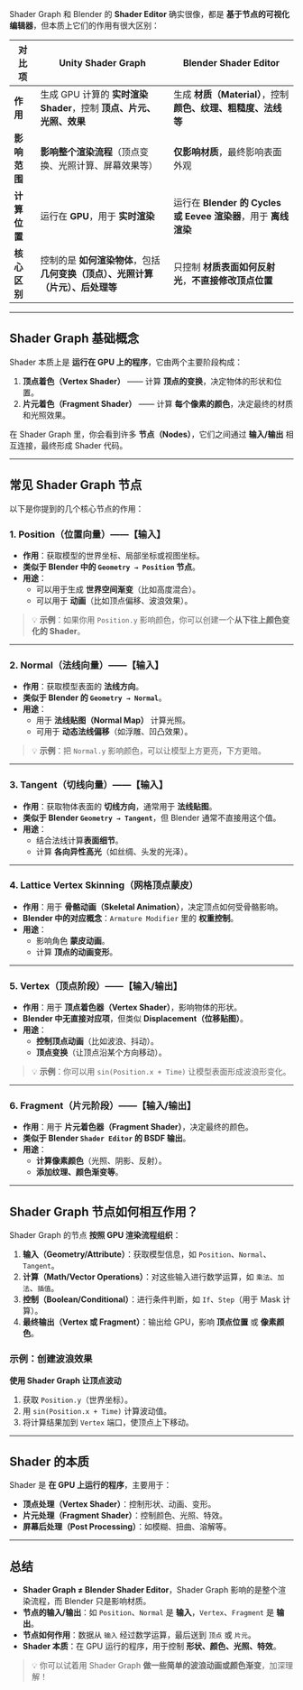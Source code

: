 Shader Graph 和 Blender 的 **Shader Editor** 确实很像，都是 **基于节点的可视化编辑器**，但本质上它们的作用有很大区别：

| **对比项** | **Unity Shader Graph** | **Blender Shader Editor** |
|------------|------------------------|----------------------------|
| **作用** | 生成 GPU 计算的 **实时渲染 Shader**，控制 **顶点、片元、光照、效果** | 生成 **材质（Material）**，控制 **颜色、纹理、粗糙度、法线等** |
| **影响范围** | **影响整个渲染流程**（顶点变换、光照计算、屏幕效果等） | **仅影响材质**，最终影响表面外观 |
| **计算位置** | 运行在 **GPU**，用于 **实时渲染** | 运行在 **Blender 的 Cycles 或 Eevee 渲染器**，用于 **离线渲染** |
| **核心区别** | 控制的是 **如何渲染物体**，包括 **几何变换（顶点）、光照计算（片元）、后处理等** | 只控制 **材质表面如何反射光**，**不直接修改顶点位置** |

---

## **Shader Graph 基础概念**
Shader 本质上是 **运行在 GPU 上的程序**，它由两个主要阶段构成：
1. **顶点着色（Vertex Shader）** —— 计算 **顶点的变换**，决定物体的形状和位置。
2. **片元着色（Fragment Shader）** —— 计算 **每个像素的颜色**，决定最终的材质和光照效果。

在 Shader Graph 里，你会看到许多 **节点（Nodes）**，它们之间通过 **输入/输出** 相互连接，最终形成 Shader 代码。

---

## **常见 Shader Graph 节点**
以下是你提到的几个核心节点的作用：

### **1. Position（位置向量）——【输入】**
- **作用**：获取模型的世界坐标、局部坐标或视图坐标。
- **类似于 Blender 中的 `Geometry → Position` 节点**。
- **用途**：
  - 可以用于生成 **世界空间渐变**（比如高度混合）。
  - 可以用于 **动画**（比如顶点偏移、波浪效果）。

> 💡 **示例**：如果你用 `Position.y` 影响颜色，你可以创建一个**从下往上颜色变化的 Shader**。

---

### **2. Normal（法线向量）——【输入】**
- **作用**：获取模型表面的 **法线方向**。
- **类似于 Blender 的 `Geometry → Normal`**。
- **用途**：
  - 用于 **法线贴图（Normal Map）** 计算光照。
  - 可用于 **动态法线偏移**（如浮雕、凹凸效果）。

> 💡 **示例**：把 `Normal.y` 影响颜色，可以让模型上方更亮，下方更暗。

---

### **3. Tangent（切线向量）——【输入】**
- **作用**：获取物体表面的 **切线方向**，通常用于 **法线贴图**。
- **类似于 Blender `Geometry → Tangent`**，但 Blender 通常不直接用这个值。
- **用途**：
  - 结合法线计算**表面细节**。
  - 计算 **各向异性高光**（如丝绸、头发的光泽）。

---

### **4. Lattice Vertex Skinning（网格顶点蒙皮）**
- **作用**：用于 **骨骼动画（Skeletal Animation）**，决定顶点如何受骨骼影响。
- **Blender 中的对应概念**：`Armature Modifier` 里的 **权重控制**。
- **用途**：
  - 影响角色 **蒙皮动画**。
  - 计算 **顶点的动画变形**。

---

### **5. Vertex（顶点阶段）——【输入/输出】**
- **作用**：用于 **顶点着色器（Vertex Shader）**，影响物体的形状。
- **Blender 中无直接对应项**，但类似 **Displacement（位移贴图）**。
- **用途**：
  - **控制顶点动画**（比如波浪、抖动）。
  - **顶点变换**（让顶点沿某个方向移动）。

> 💡 **示例**：你可以用 `sin(Position.x + Time)` 让模型表面形成波浪形变化。

---

### **6. Fragment（片元阶段）——【输入/输出】**
- **作用**：用于 **片元着色器（Fragment Shader）**，决定最终的颜色。
- **类似于 Blender `Shader Editor` 的 BSDF 输出**。
- **用途**：
  - **计算像素颜色**（光照、阴影、反射）。
  - **添加纹理、颜色渐变等**。

---

## **Shader Graph 节点如何相互作用？**
Shader Graph 的节点 **按照 GPU 渲染流程组织**：
1. **输入（Geometry/Attribute）**：获取模型信息，如 `Position`、`Normal`、`Tangent`。
2. **计算（Math/Vector Operations）**：对这些输入进行数学运算，如 `乘法`、`加法`、`插值`。
3. **控制（Boolean/Conditional）**：进行条件判断，如 `If`、`Step`（用于 Mask 计算）。
4. **最终输出（Vertex 或 Fragment）**：输出给 GPU，影响 **顶点位置** 或 **像素颜色**。

### **示例：创建波浪效果**
**使用 Shader Graph 让顶点波动**
1. 获取 `Position.y`（世界坐标）。
2. 用 `sin(Position.x + Time)` 计算波动值。
3. 将计算结果加到 `Vertex` 端口，使顶点上下移动。

---

## **Shader 的本质**
Shader 是 **在 GPU 上运行的程序**，主要用于：
- **顶点处理（Vertex Shader）**：控制形状、动画、变形。
- **片元处理（Fragment Shader）**：控制颜色、光照、特效。
- **屏幕后处理（Post Processing）**：如模糊、扭曲、溶解等。

---

## **总结**
- **Shader Graph ≠ Blender Shader Editor**，Shader Graph 影响的是整个渲染流程，而 Blender 只是影响材质。
- **节点的输入/输出**：如 `Position`、`Normal` 是 **输入**，`Vertex`、`Fragment` 是 **输出**。
- **节点如何作用**：数据从 `输入` 经过数学运算，最后送到 `顶点` 或 `片元`。
- **Shader 本质**：在 GPU 运行的程序，用于控制 **形状、颜色、光照、特效**。

> 💡 你可以试着用 Shader Graph **做一些简单的波浪动画或颜色渐变**，加深理解！